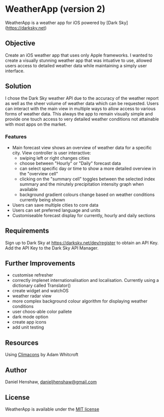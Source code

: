 # WeatherApp (version 2)

WeatherApp is a weather app for iOS powered by [Dark Sky] (https://darksky.net)


## Objective

Create an iOS weather app that uses only Apple frameworks. I wanted to create a visually stunning weather app that was intuative to use, allowed users access to detailed weather data while maintaining a simply user interface.


## Solution

I chose the Dark Sky weather API due to the accuracy of the weather report as well as the sheer volume of weather data which can be requested. Users can interact with the main view in multiple ways to allow access to various forms of weather data. This always the app to remain visually simple and provide one touch access to very detailed weather conditions not attainable with most apps on the market. 

### Features

- Main forecast view shows an overview of weather data for a specific city. View controller is user interactive:
    - swiping left or right changes cities
    - choose between "Hourly" or "Daily" forecast data
    - can select specific day or time to show a more detailed overview in the "overview cell"
    - clicking on the "summary cell" toggles between the selected index summary and the minutely precipitation intensity graph when available
    - background gradient colours change based on weather conditions currently being shown
- Users can save multiple cities to core data
- Users can set preferred language and units
- Customiseable forecast display for currently, hourly and daily sections


## Requirements

Sign up to Dark Sky at https://darksky.net/dev/register to obtain an API Key. Add the API Key to the Dark Sky API Manager. 


## Further Improvements

  - customise refresher
  - correctly implenet internationalisation and localisation. Currently using a dictionary called Translator()
  - create widget and watchOS
  - weather radar view
  - more complex background colour algorithm for displaying weather conditions
  - user choos-able color pallete
  - dark mode option
  - create app icons
  - add unit testing


## Resources
Using [Climacons](http://adamwhitcroft.com/climacons/) by Adam Whitcroft


## Author

Daniel Henshaw, danieljhenshaw@gmail.com


## License

WeatherApp is available under the [MIT license](https://opensource.org/licenses/MIT)
